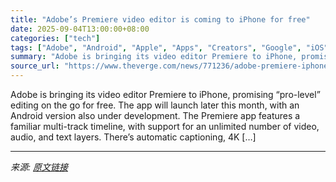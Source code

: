 ```yaml
---
title: "Adobe’s Premiere video editor is coming to iPhone for free"
date: 2025-09-04T13:00:00+08:00
categories: ["tech"]
tags: ["Adobe", "Android", "Apple", "Apps", "Creators", "Google", "iOS", "Mobile", "News", "Tech"]
summary: "Adobe is bringing its video editor Premiere to iPhone, promising “pro-level” editing on the go for free. The app will launch later this month, with an Android version also under development. The Premi"
source_url: "https://www.theverge.com/news/771236/adobe-premiere-iphone-ios-video-editor-android"
---
```


Adobe is bringing its video editor Premiere to iPhone, promising “pro-level” editing on the go for free. The app will launch later this month, with an Android version also under development. The Premiere app features a familiar multi-track timeline, with support for an unlimited number of video, audio, and text layers. There’s automatic captioning, 4K [&#8230;]

---

*来源: [原文链接](https://www.theverge.com/news/771236/adobe-premiere-iphone-ios-video-editor-android)*
